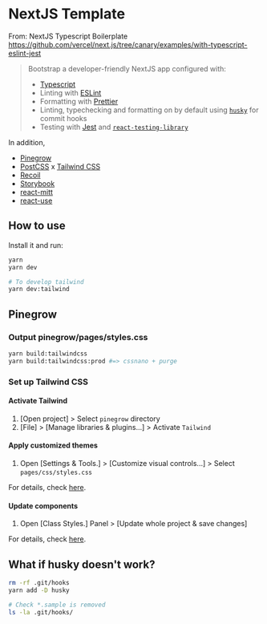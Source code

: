 # NextJS Template

From: NextJS Typescript Boilerplate  
https://github.com/vercel/next.js/tree/canary/examples/with-typescript-eslint-jest

> Bootstrap a developer-friendly NextJS app configured with:
> 
> - [Typescript](https://www.typescriptlang.org/)
> - Linting with [ESLint](https://eslint.org/)
> - Formatting with [Prettier](https://prettier.io/)
> - Linting, typechecking and formatting on by default using [`husky`](https://github.com/typicode/husky) for commit hooks
> - Testing with [Jest](https://jestjs.io/) and [`react-testing-library`](https://testing-library.com/docs/react-testing-library/intro)

In addition, 

- [Pinegrow](https://pinegrow.com/)
- [PostCSS](https://postcss.org/) x [Tailwind CSS](https://tailwindcss.com/)
- [Recoil](https://recoiljs.org/)
- [Storybook](https://storybook.js.org/)
- [react-mitt](https://www.npmjs.com/package/react-mitt)
- [react-use](https://github.com/streamich/react-use)

## How to use

Install it and run:

```bash
yarn
yarn dev

# To develop tailwind
yarn dev:tailwind
```

## Pinegrow

### Output pinegrow/pages/styles.css
```bash
yarn build:tailwindcss
yarn build:tailwindcss:prod #=> cssnano + purge
```

### Set up Tailwind CSS

#### Activate Tailwind

1. [Open project] > Select `pinegrow` directory
2. [File] > [Manage libraries & plugins...] > Activate `Tailwind`

#### Apply customized themes

1. Open [Settings & Tools.] > [Customize visual controls...] > Select `pages/css/styles.css`

For details, check [here](https://pinegrow.com/docs/tailwind/customized-themes/).

#### Update components

1. Open [Class Styles.] Panel > [Update whole project & save changes]

For details, check [here](https://pinegrow.com/docs/tailwind/class-styles/).

## What if husky doesn't work?

```bash
rm -rf .git/hooks
yarn add -D husky

# Check *.sample is removed
ls -la .git/hooks/
```
